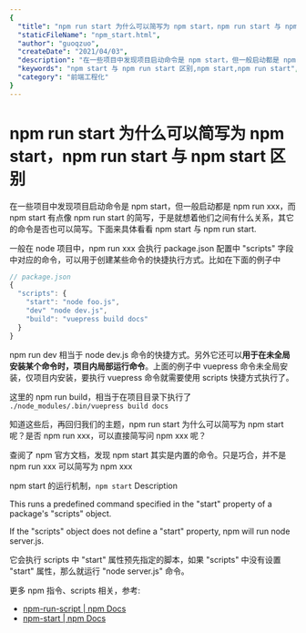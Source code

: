 ```yaml
---
{
  "title": "npm run start 为什么可以简写为 npm start，npm run start 与 npm start 区别",
  "staticFileName": "npm_start.html",
  "author": "guoqzuo",
  "createDate": "2021/04/03",
  "description": "在一些项目中发现项目启动命令是 npm start，但一般启动都是 npm run xxx，而 npm start 有点像 npm run start 的简写，于是就想着他们之间有什么关系，其它的命令是否也可以简写。下面来具体看看 npm start 与 npm run start.",
  "keywords": "npm start 与 npm run start 区别,npm start,npm run start",
  "category": "前端工程化"
}
---
```

# npm run start 为什么可以简写为 npm start，npm run start 与 npm start 区别

在一些项目中发现项目启动命令是 npm start，但一般启动都是 npm run xxx，而 npm start 有点像 npm run start 的简写，于是就想着他们之间有什么关系，其它的命令是否也可以简写。下面来具体看看 npm start 与 npm run start.


一般在 node 项目中，npm run xxx 会执行 package.json 配置中 "scripts" 字段中对应的命令，可以用于创建某些命令的快捷执行方式。比如在下面的例子中

```js
// package.json
{
  "scripts": {
    "start": "node foo.js",
    "dev" "node dev.js",
    "build": "vuepress build docs"
  }
}
```
npm run dev 相当于 node dev.js 命令的快捷方式。另外它还可以**用于在未全局安装某个命令时，项目内局部运行命令**。上面的例子中 vuepress 命令未全局安装，仅项目内安装，要执行 vuepress 命令就需要使用 scripts 快捷方式执行了。

这里的 npm run build，相当于在项目目录下执行了 `./node_modules/.bin/vuepress build docs`

知道这些后，再回归我们的主题，npm run start 为什么可以简写为 npm start 呢？是否 npm run xxx，可以直接简写问 npm xxx 呢？

查阅了 npm 官方文档，发现 npm start 其实是内置的命令。只是巧合，并不是 npm run xxx 可以简写为 npm xxx

npm start 的运行机制，`npm start` Description

This runs a predefined command specified in the "start" property of a package's "scripts" object.

If the "scripts" object does not define a "start" property, npm will run node server.js.

它会执行 scripts 中 "start" 属性预先指定的脚本，如果 "scripts" 中没有设置 "start" 属性，那么就运行 "node server.js" 命令。

更多 npm 指令、scripts 相关，参考:
- [npm-run-script | npm Docs](https://docs.npmjs.com/cli/v7/commands/npm-run-script)
- [npm-start | npm Docs](https://docs.npmjs.com/cli/v7/commands/npm-start)